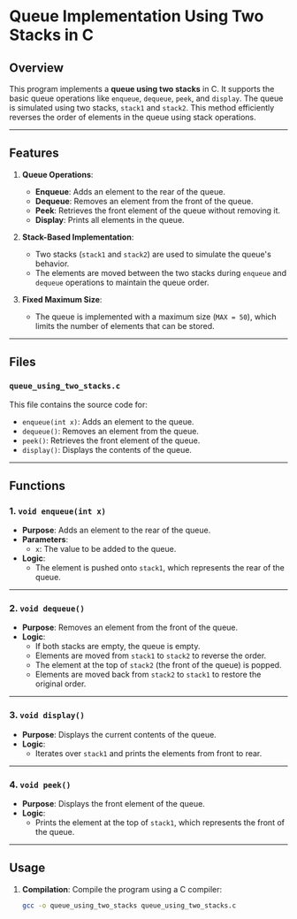 # Queue Implementation Using Two Stacks in C

## Overview
This program implements a **queue using two stacks** in C. It supports the basic queue operations like `enqueue`, `dequeue`, `peek`, and `display`. The queue is simulated using two stacks, `stack1` and `stack2`. This method efficiently reverses the order of elements in the queue using stack operations.

---

## Features

1. **Queue Operations**:
   - **Enqueue**: Adds an element to the rear of the queue.
   - **Dequeue**: Removes an element from the front of the queue.
   - **Peek**: Retrieves the front element of the queue without removing it.
   - **Display**: Prints all elements in the queue.

2. **Stack-Based Implementation**:
   - Two stacks (`stack1` and `stack2`) are used to simulate the queue's behavior.
   - The elements are moved between the two stacks during `enqueue` and `dequeue` operations to maintain the queue order.

3. **Fixed Maximum Size**:
   - The queue is implemented with a maximum size (`MAX = 50`), which limits the number of elements that can be stored.

---

## Files

### `queue_using_two_stacks.c`
This file contains the source code for:
- `enqueue(int x)`: Adds an element to the queue.
- `dequeue()`: Removes an element from the queue.
- `peek()`: Retrieves the front element of the queue.
- `display()`: Displays the contents of the queue.

---

## Functions

### 1. `void enqueue(int x)`
- **Purpose**: Adds an element to the rear of the queue.
- **Parameters**:
  - `x`: The value to be added to the queue.
- **Logic**:
  - The element is pushed onto `stack1`, which represents the rear of the queue.

---

### 2. `void dequeue()`
- **Purpose**: Removes an element from the front of the queue.
- **Logic**:
  - If both stacks are empty, the queue is empty.
  - Elements are moved from `stack1` to `stack2` to reverse the order.
  - The element at the top of `stack2` (the front of the queue) is popped.
  - Elements are moved back from `stack2` to `stack1` to restore the original order.

---

### 3. `void display()`
- **Purpose**: Displays the current contents of the queue.
- **Logic**:
  - Iterates over `stack1` and prints the elements from front to rear.

---

### 4. `void peek()`
- **Purpose**: Displays the front element of the queue.
- **Logic**:
  - Prints the element at the top of `stack1`, which represents the front of the queue.

---

## Usage

1. **Compilation**: Compile the program using a C compiler:
   ```bash
   gcc -o queue_using_two_stacks queue_using_two_stacks.c

